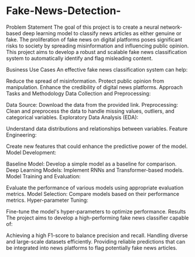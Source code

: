 # Fake-News-Detection-
Problem Statement
The goal of this project is to create a neural network-based deep learning model to classify news articles as either genuine or fake. The proliferation of fake news on digital platforms poses significant risks to society by spreading misinformation and influencing public opinion. This project aims to develop a robust and scalable fake news classification system to automatically identify and flag misleading content.

Business Use Cases
An effective fake news classification system can help:

Reduce the spread of misinformation.
Protect public opinion from manipulation.
Enhance the credibility of digital news platforms.
Approach
Tasks and Methodology
Data Collection and Preprocessing:

Data Source: Download the data from the provided link.
Preprocessing: Clean and preprocess the data to handle missing values, outliers, and categorical variables.
Exploratory Data Analysis (EDA):

Understand data distributions and relationships between variables.
Feature Engineering:

Create new features that could enhance the predictive power of the model.
Model Development:

Baseline Model: Develop a simple model as a baseline for comparison.
Deep Learning Models: Implement RNNs and Transformer-based models.
Model Training and Evaluation:

Evaluate the performance of various models using appropriate evaluation metrics.
Model Selection: Compare models based on their performance metrics.
Hyper-parameter Tuning:

Fine-tune the model's hyper-parameters to optimize performance.
Results
The project aims to develop a high-performing fake news classifier capable of:

Achieving a high F1-score to balance precision and recall.
Handling diverse and large-scale datasets efficiently.
Providing reliable predictions that can be integrated into news platforms to flag potentially fake news articles.
